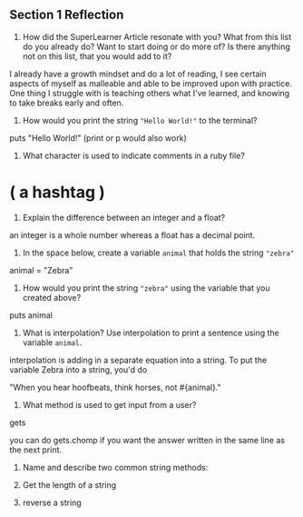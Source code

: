 ## Section 1 Reflection

1. How did the SuperLearner Article resonate with you? What from this list do you already do? Want to start doing or do more of? Is there anything not on this list, that you would add to it?

I already have a growth mindset and do a lot of reading, I see certain aspects of myself as malleable and able to be improved upon with practice. One thing I struggle with is teaching others what I've learned, and knowing to take breaks early and often.

1. How would you print the string `"Hello World!"` to the terminal?

puts "Hello World!" (print or p would also work)

1. What character is used to indicate comments in a ruby file?

# ( a hashtag )

1. Explain the difference between
an integer and a float?

an integer is a whole number whereas a float has a decimal point.

1. In the space below, create a variable `animal` that holds the string `"zebra"`

animal = "Zebra"

1. How would you print the string `"zebra"` using the variable that you created above?

puts animal

1. What is interpolation? Use interpolation to print a sentence using the variable `animal`.

interpolation is adding in a separate equation into a string. To put the variable Zebra into a string, you'd do

"When you hear hoofbeats, think horses, not #{animal}."

1. What method is used to get input from a user?

gets

you can do gets.chomp if you want the answer written in the same line as the next print.

1. Name and describe two common string methods:

1. Get the length of a string
2. reverse a string 
